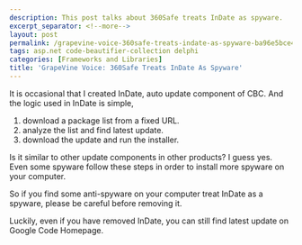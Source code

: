 ```yaml
---
description: This post talks about 360Safe treats InDate as spyware.
excerpt_separator: <!--more-->
layout: post
permalink: /grapevine-voice-360safe-treats-indate-as-spyware-ba96e5bce4e2
tags: asp.net code-beautifier-collection delphi
categories: [Frameworks and Libraries]
title: 'GrapeVine Voice: 360Safe Treats InDate As Spyware'
---
```

It is occasional that I created InDate, auto update component of CBC. And the logic used in InDate is simple,

1. download a package list from a fixed URL.
1. analyze the list and find latest update.
1. download the update and run the installer.

Is it similar to other update components in other products? I guess yes. Even some spyware follow these steps in order to install more spyware on your computer.

So if you find some anti-spyware on your computer treat InDate as a spyware, please be careful before removing it.

Luckily, even if you have removed InDate, you can still find latest update on Google Code Homepage.
<!--more-->